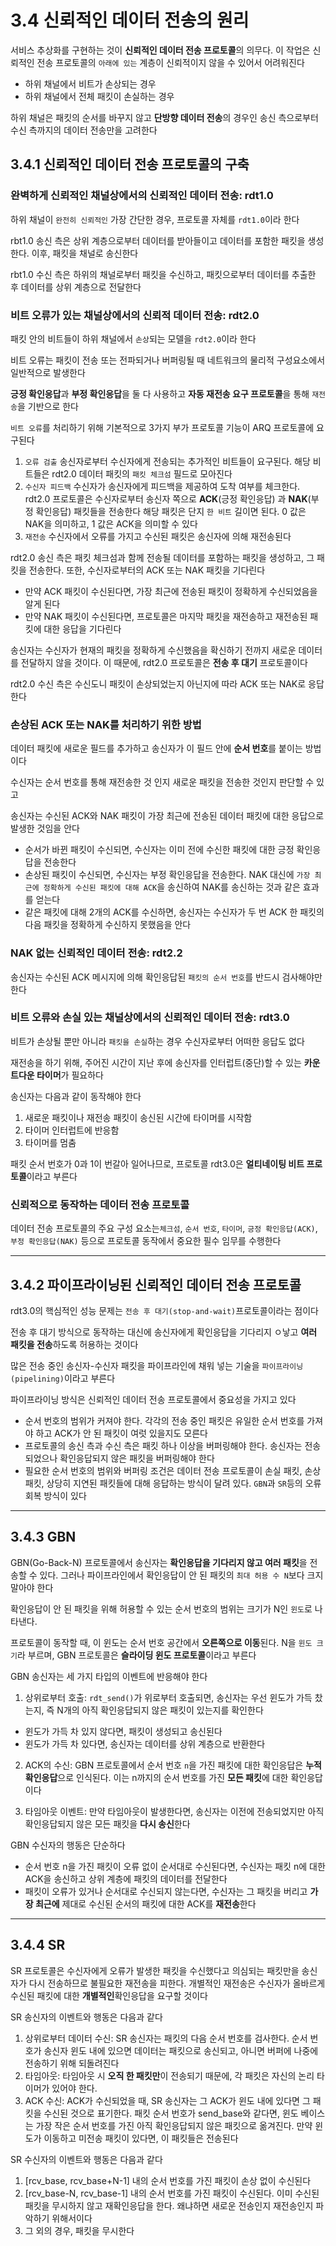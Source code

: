 # 3.4 신뢰적인 데이터 전송의 원리
서비스 추상화를 구현하는 것이 **신뢰적인 데이터 전송 프로토콜**의 의무다. 
이 작업은 신뢰적인 전송 프로토콜의 `아래에 있는` 계층이 신뢰적이지 않을 수 있어서 어려워진다

- 하위 채널에서 비트가 손상되는 경우
- 하위 채널에서 전체 패킷이 손실하는 경우

하위 채널은 패킷의 순서를 바꾸지 않고 **단방향 데이터 전송**의 경우인 송신 측으로부터 수신 측까지의 데이터 전송만을 고려한다

## 3.4.1 신뢰적인 데이터 전송 프로토콜의 구축
### 완벽하게 신뢰적인 채널상에서의 신뢰적인 데이터 전송: rdt1.0
하위 채널이 `완전히 신뢰적인` 가장 간단한 경우, 프로토콜 자체를 `rdt1.0`이라 한다

rbt1.0 송신 측은 상위 계층으로부터 데이터를 받아들이고 데이터를 포함한 패킷을 생성한다.
이후, 패킷을 채널로 송신한다

rbt1.0 수신 측은 하위의 채널로부터 패킷을 수신하고, 패킷으로부터 데이터를 추출한 후 데이터를 상위 계층으로 전달한다

### 비트 오류가 있는 채널상에서의 신뢰적 데이터 전송: rdt2.0
패킷 안의 비트들이 하위 채널에서 `손상`되는 모델을 `rdt2.0`이라 한다

비트 오류는 패킷이 전송 또는 전파되거나 버퍼링될 때 네트워크의 물리적 구성요소에서 일반적으로 발생한다

**긍정 확인응답**과 **부정 확인응답**을 둘 다 사용하고 **자동 재전송 요구 프로토콜**을 통해 `재전송`을 기반으로 한다

`비트 오류`를 처리하기 위해 기본적으로 3가지 부가 프로토콜 기능이 ARQ 프로토콜에 요구된다
1. `오류 검출`
송신자로부터 수신자에게 전송되는 추가적인 비트들이 요구된다.
해당 비트들은 rdt2.0 데이터 패킷의 `패킷 체크섬` 필드로 모아진다
2. `수신자 피드백`
수신자가 송신자에게 피드백을 제공하여 도착 여부를 체크한다.
rdt2.0 프로토콜은 수신자로부터 송신자 쪽으로 **ACK**(긍정 확인응답) 과 **NAK**(부정 확인응답) 패킷들을 전송한다
해당 패킷은 단지 `한 비트` 길이면 된다. 0 값은 NAK을 의미하고, 1 값은 ACK을 의미할 수 있다
3. `재전송`
수신자에서 오류를 가지고 수신된 패킷은 송신자에 의해 재전송된다

rdt2.0 송신 측은 패킷 체크섬과 함께 전송될 데이터를 포함하는 패킷을 생성하고, 그 패킷을 전송한다. 또한, 수신자로부터의 ACK 또는 NAK 패킷을 기다린다
- 만약 ACK 패킷이 수신된다면, 가장 최근에 전송된 패킷이 정확하게 수신되었음을 알게 된다
- 만약 NAK 패킷이 수신된다면, 프로토콜은 마지막 패킷을 재전송하고 재전송된 패킷에 대한 응답을 기다린다

송신자는 수신자가 현재의 패킷을 정확하게 수신했음을 확신하기 전까지 새로운 데이터를 전달하지 않을 것이다. 이 때문에, rdt2.0 프로토콜은 **전송 후 대기** 프로토콜이다

rdt2.0 수신 측은 수신도니 패킷이 손상되었는지 아닌지에 따라 ACK 또는 NAK로 응답한다

### 손상된 ACK 또는 NAK를 처리하기 위한 방법
데이터 패킷에 새로운 필드를 추가하고 송신자가 이 필드 안에 **순서 번호**를 붙이는 방법이다

수신자는 순서 번호를 통해 재전송한 것 인지 새로운 패킷을 전송한 것인지 판단할 수 있고

송신자는 수신된 ACK와 NAK 패킷이 가장 최근에 전송된 데이터 패킷에 대한 응답으로 발생한 것임을 안다

- 순서가 바뀐 패킷이 수신되면, 수신자는 이미 전에 수신한 패킷에 대한 긍정 확인응답을 전송한다
- 손상된 패킷이 수신되면, 수신자는 부정 확인응답을 전송한다. NAK 대신에 `가장 최근에 정확하게 수신된 패킷에 대해 ACK`을 송신하여 NAK를 송신하는 것과 같은 효과를 얻는다
- 같은 패킷에 대해 2개의 ACK를 수신하면, 송신자는 수신자가 두 번 ACK 한 패킷의 다음 패킷을 정확하게 수신하지 못했음을 안다

### NAK 없는 신뢰적인 데이터 전송: rdt2.2
송신자는 수신된 ACK 메시지에 의해 확인응답된 `패킷의 순서 번호`를 반드시 검사해야만 한다

### 비트 오류와 손실 있는 채널상에서의 신뢰적인 데이터 전송: rdt3.0
비트가 손상될 뿐만 아니라 `패킷을 손실`하는 경우 수신자로부터 어떠한 응답도 없다

재전송을 하기 위해, 주어진 시간이 지난 후에 송신자를 인터럽트(중단)할 수 있는 **카운트다운 타이머**가 필요하다

송신자는 다음과 같이 동작해야 한다
1. 새로운 패킷이나 재전송 패킷이 송신된 시간에 타이머를 시작함
2. 타이머 인터럽트에 반응함
3. 타이머를 멈춤

패킷 순서 번호가 0과 1이 번갈아 일어나므로, 프로토콜 rdt3.0은 **얼티네이팅 비트 프로토콜**이라고 부른다

### 신뢰적으로 동작하는 데이터 전송 프로토콜
데이터 전송 프로토콜의 주요 구성 요소는`체크섬`, `순서 번호`, `타이머`, `긍정 확인응답(ACK)`, `부정 확인응답(NAK)` 등으로 프로토콜 동작에서 중요한 필수 임무를 수행한다

---
## 3.4.2 파이프라이닝된 신뢰적인 데이터 전송 프로토콜
rdt3.0의 핵심적인 성능 문제는 `전송 후 대기(stop-and-wait)`프로토콜이라는 점이다

전송 후 대기 방식으로 동작하는 대신에 송신자에게 확인응답을 기다리지 ㅇ낳고 **여러 패킷을 전송**하도록 허용하는 것이다

많은 전송 중인 송신자-수신자 패킷을 파이프라인에 채워 넣는 기술을 `파이프라이닝(pipelining)`이라고 부른다

파이프라이닝 방식은 신뢰적인 데이터 전송 프로토콜에서 중요성을 가지고 있다
- 순서 번호의 범위가 커져야 한다. 각각의 전송 중인 패킷은 유일한 순서 번호를 가져야 하고 ACK가 안 된 패킷이 여럿 있을지도 모른다
- 프로토콜의 송신 측과 수신 측은 패킷 하나 이상을 버퍼링해야 한다. 송신자는 전송되었으나 확인응답되지 않은 패킷을 버퍼링해야 한다
- 필요한 순서 번호의 범위와 버퍼링 조건은 데이터 전송 프로토콜이 손실 패킷, 손상 패킷, 상당히 지연된 패킷들에 대해 응답하는 방식이 달려 있다. `GBN`과 `SR`등의 오류 회복 방식이 있다

---
## 3.4.3 GBN
GBN(Go-Back-N) 프로토콜에서 송신자는 **확인응답을 기다리지 않고 여러 패킷**을 전송할 수 있다.
그러나 파이프라인에서 확인응답이 안 된 패킷의 `최대 허용 수 N`보다 크지 말아야 한다

확인응답이 안 된 패킷을 위해 허용할 수 있는 순서 번호의 범위는 크기가 N인 `윈도`로 나타낸다. 

프로토콜이 동작할 때, 이 윈도는 순서 번호 공간에서 **오른쪽으로 이동**된다. N을 `윈도 크기`라 부르며, GBN 프로토콜은 **슬라이딩 윈도 프로토콜**이라고 부른다

GBN 송신자는 세 가지 타입의 이벤트에 반응해야 한다

1. 상위로부터 호출: `rdt_send()`가 위로부터 호출되면, 송신자는 우선 윈도가 가득 찼는지, 즉 N개의 아직 확인응답되지 않은 패킷이 있는지를 확인한다
- 윈도가 가득 차 있지 않다면, 패킷이 생성되고 송신된다
- 윈도가 가득 차 있다면, 송신자는 데이터를 상위 계층으로 반환한다

2. ACK의 수신: GBN 프로토콜에서 순서 번호 `n`을 가진 패킷에 대한 확인응답은 **누적 확인응답**으로 인식된다. 이는 n까지의 순서 번호를 가진 **모든 패킷**에 대한 확인응답이다

3. 타임아웃 이벤트: 만약 타임아웃이 발생한다면, 송신자는 이전에 전송되었지만 아직 확인응답되지 않은 모든 패킷을 **다시 송신**한다

GBN 수신자의 행동은 단순하다
- 순서 번호 n을 가진 패킷이 오류 없이 순서대로 수신된다면, 수신자는 패킷 n에 대한 ACK을 송신하고 상위 계층에 패킷의 데이터를 전달한다
- 패킷이 오류가 있거나 순서대로 수신되지 않는다면, 수신자는 그 패킷을 버리고 **가장 최근에** 제대로 수신된 순서의 패킷에 대한 ACK를 **재전송**한다

---
## 3.4.4 SR
SR 프로토콜은 수신자에게 오류가 발생한 패킷을 수신했다고 의심되는 패킷만을 송신자가 다시 전송하므로 불필요한 재전송을 피한다.
개별적인 재전송은 수신자가 올바르게 수신된 패킷에 대한 **개별적인**확인응답을 요구할 것이다

SR 송신자의 이벤트와 행동은 다음과 같다

1. 상위로부터 데이터 수신: SR 송신자는 패킷의 다음 순서 번호를 검사한다. 순서 번호가 송신자 윈도 내에 있으면 데이터는 패킷으로 송신되고, 아니면 버퍼에 나중에 전송하기 위해 되돌려진다
2. 타임아웃: 타임아웃 시 **오직 한 패킷만**이 전송되기 때문에, 각 패킷은 자신의 논리 타이머가 있어야 한다.
3. ACK 수신: ACK가 수신되었을 때, SR 송신자는 그 ACK가 윈도 내에 있다면 그 패킷을 수신된 것으로 표기한다. 패킷 순서 번호가 send_base와 같다면, 윈도 베이스는 가장 작은 순서 번호를 가진 아직 확인응답되지 않은 패킷으로 옮겨진다. 만약 윈도가 이동하고 미전송 패킷이 있다면, 이 패킷들은 전송된다

SR 수신자의 이벤트와 행동은 다음과 같다

1. [rcv_base, rcv_base+N-1] 내의 순서 번호를 가진 패킷이 손상 없이 수신된다
2. [rcv_base-N, rcv_base-1] 내의 순서 번호를 가진 패킷이 수신된다. 이미 수신된 패킷을 무시하지 않고 재확인응답을 한다. 왜냐하면 새로운 전송인지 재전송인지 파악하기 위해서이다
3. 그 외의 경우, 패킷을 무시한다
